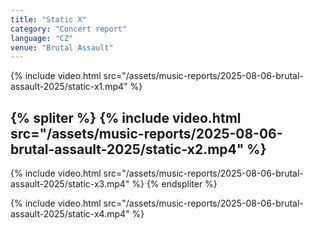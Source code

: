 ```yaml
---
title: "Static X"
category: "Concert report"
language: "CZ"
venue: "Brutal Assault"
---
```


{% include video.html src="/assets/music-reports/2025-08-06-brutal-assault-2025/static-x1.mp4" %}

{% spliter %}
{% include video.html src="/assets/music-reports/2025-08-06-brutal-assault-2025/static-x2.mp4" %}
---
{% include video.html src="/assets/music-reports/2025-08-06-brutal-assault-2025/static-x3.mp4" %}
{% endspliter %}

{% include video.html src="/assets/music-reports/2025-08-06-brutal-assault-2025/static-x4.mp4" %}

